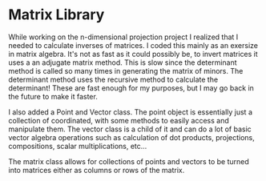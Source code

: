 # Matrix Library
While working on the n-dimensional projection project I realized that I needed to calculate inverses of matrices.  I coded this mainly as an exersize in matrix algebra.  It's not as fast as it could possibly be, to invert matrices it uses a an adjugate matrix method.  This is slow since the determinant method is called so many times in generating the matrix of minors.  The determinant method uses the recursive method to calculate the determinant!  These are fast enough for my purposes, but I may go back in the future to make it faster.

I also added a Point and Vector class.  The point object is essentially just a collection of coordinated, with some methods to easily access and manipulate them.  The vector class is a child of it and can do a lot of basic vector algebra operations such as calculation of dot products, projections, compositions, scalar multiplications, etc...  

The matrix class allows for collections of points and vectors to be turned into matrices either as columns or rows of the matrix.  
